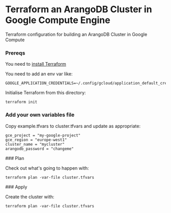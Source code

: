 Terraform an ArangoDB Cluster in Google Compute Engine
======================================================

Terraform configuration for building an ArangoDB Cluster in Google Compute

### Prereqs

You need to [install Terraform](https://www.terraform.io/intro/getting-started/install.html)

You need to add an env var like:

    GOOGLE_APPLICATION_CREDENTIALS=~/.config/gcloud/application_default_credentials.json

Initialise Terraform from this directory:

    terraform init

### Add your own variables file

Copy example.tfvars to cluster.tfvars and update as appropriate:

    gce_project = "my-google-project"
    gce_region = "europe-west1"
    cluster_name = "mycluster"
    arangodb_password = "changeme"


### Plan

Check out what's going to happen with:

    terraform plan -var-file cluster.tfvars


### Apply

Create the cluster with:

    terraform plan -var-file cluster.tfvars
